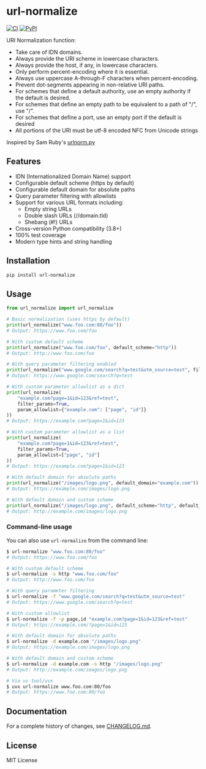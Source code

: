 # url-normalize

[![CI](https://github.com/niksite/url-normalize/actions/workflows/ci.yml/badge.svg)](https://github.com/niksite/url-normalize/actions/workflows/ci.yml)
[![PyPI](https://github.com/niksite/url-normalize/actions/workflows/publish.yml/badge.svg)](https://github.com/niksite/url-normalize/actions/workflows/publish.yml)

URI Normalization function:

* Take care of IDN domains.
* Always provide the URI scheme in lowercase characters.
* Always provide the host, if any, in lowercase characters.
* Only perform percent-encoding where it is essential.
* Always use uppercase A-through-F characters when percent-encoding.
* Prevent dot-segments appearing in non-relative URI paths.
* For schemes that define a default authority, use an empty authority if the
  default is desired.
* For schemes that define an empty path to be equivalent to a path of "/",
  use "/".
* For schemes that define a port, use an empty port if the default is desired
* All portions of the URI must be utf-8 encoded NFC from Unicode strings

Inspired by Sam Ruby's [urlnorm.py](<http://intertwingly.net/blog/2004/08/04/Urlnorm>)

## Features

* IDN (Internationalized Domain Name) support
* Configurable default scheme (https by default)
* Configurable default domain for absolute paths
* Query parameter filtering with allowlists
* Support for various URL formats including:
  * Empty string URLs
  * Double slash URLs (//domain.tld)
  * Shebang (#!) URLs
* Cross-version Python compatibility (3.8+)
* 100% test coverage
* Modern type hints and string handling

## Installation

```sh
pip install url-normalize
```

## Usage

```python
from url_normalize import url_normalize

# Basic normalization (uses https by default)
print(url_normalize("www.foo.com:80/foo"))
# Output: https://www.foo.com/foo

# With custom default scheme
print(url_normalize("www.foo.com/foo", default_scheme="http"))
# Output: http://www.foo.com/foo

# With query parameter filtering enabled
print(url_normalize("www.google.com/search?q=test&utm_source=test", filter_params=True))
# Output: https://www.google.com/search?q=test

# With custom parameter allowlist as a dict
print(url_normalize(
    "example.com?page=1&id=123&ref=test",
    filter_params=True,
    param_allowlist={"example.com": ["page", "id"]}
))
# Output: https://example.com?page=1&id=123

# With custom parameter allowlist as a list
print(url_normalize(
    "example.com?page=1&id=123&ref=test",
    filter_params=True,
    param_allowlist=["page", "id"]
))
# Output: https://example.com?page=1&id=123

# With default domain for absolute paths
print(url_normalize("/images/logo.png", default_domain="example.com"))
# Output: https://example.com/images/logo.png

# With default domain and custom scheme
print(url_normalize("/images/logo.png", default_scheme="http", default_domain="example.com"))
# Output: http://example.com/images/logo.png
```

### Command-line usage

You can also use `url-normalize` from the command line:

```bash
$ url-normalize "www.foo.com:80/foo"
# Output: https://www.foo.com/foo

# With custom default scheme
$ url-normalize -s http "www.foo.com/foo"
# Output: http://www.foo.com/foo

# With query parameter filtering
$ url-normalize -f "www.google.com/search?q=test&utm_source=test"
# Output: https://www.google.com/search?q=test

# With custom allowlist
$ url-normalize -f -p page,id "example.com?page=1&id=123&ref=test"
# Output: https://example.com/?page=1&id=123

# With default domain for absolute paths
$ url-normalize -d example.com "/images/logo.png"
# Output: https://example.com/images/logo.png

# With default domain and custom scheme
$ url-normalize -d example.com -s http "/images/logo.png"
# Output: http://example.com/images/logo.png

# Via uv tool/uvx
$ uvx url-normalize www.foo.com:80/foo
# Output: https://www.foo.com:80/foo
```

## Documentation

For a complete history of changes, see [CHANGELOG.md](CHANGELOG.md).

## License

MIT License

